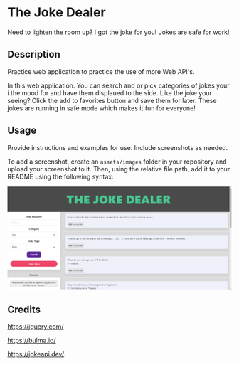# The Joke Dealer
Need to lighten the room up? I got the joke for you! Jokes are safe for work!

## Description

Practice web application to practice the use of more Web API's.

In this web application. You can search and or pick categories of jokes your i the mood for and have them displaued to the side.  Like the joke your seeing?  Click the add to favorites button and save them for later.  These jokes are running in safe mode which makes it fun for everyone!


## Usage

Provide instructions and examples for use. Include screenshots as needed.

To add a screenshot, create an `assets/images` folder in your repository and upload your screenshot to it. Then, using the relative file path, add it to your README using the following syntax:

![alt text](./assets/jokedealer.jpg)

## Credits
https://jquery.com/

https://bulma.io/

https://jokeapi.dev/